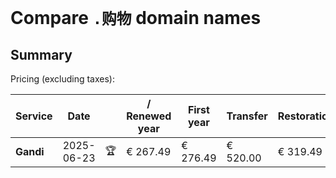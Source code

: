 # Compare `.购物` domain names

## Summary

Pricing (excluding taxes):

| Service | Date |  | / Renewed year | First year | Transfer | Restoration |
|--|--|--|--|--|--|--|
| **Gandi** | 2025-06-23 | 🏆 | € 267.49 | € 276.49 | € 520.00 | € 319.49 |
